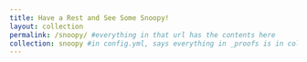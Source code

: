 ```yaml
---
title: Have a Rest and See Some Snoopy!
layout: collection
permalink: /snoopy/ #everything in that url has the contents here
collection: snoopy #in config.yml, says everything in _proofs is in collection called proofs
---
```

 
